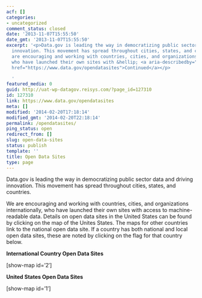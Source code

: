 ```yaml
---
acf: []
categories:
- uncategorized
comment_status: closed
date: '2013-11-07T15:55:50'
date_gmt: '2013-11-07T15:55:50'
excerpt: '<p>Data.gov is leading the way in democratizing public sector data and driving
  innovation. This movement has spread throughout cities, states, and countries. We
  are encouraging and working with countries, cities, and organizations internationally,
  who have launched their own sites with &hellip; <a aria-describedby="post-title-127310"
  href="https://www.data.gov/opendatasites">Continued</a></p>

  '
featured_media: 0
guid: http://uat-wp-datagov.reisys.com/?page_id=127310
id: 127310
link: https://www.data.gov/opendatasites
meta: []
modified: '2014-02-20T17:18:14'
modified_gmt: '2014-02-20T22:18:14'
permalink: /opendatasites/
ping_status: open
redirect_from: []
slug: open-data-sites
status: publish
template: ''
title: Open Data Sites
type: page
---
```

Data.gov is leading the way in democratizing public sector data and driving innovation. This movement has spread throughout cities, states, and countries.


We are encouraging and working with countries, cities, and organizations internationally, who have launched their own sites with access to machine-readable data. Details on open data sites in the United States can be found by clicking on the map of the Unites States. The maps for other countries link to the national open data site. If a country has both national and local open data sites, these are noted by clicking on the flag for that country below.


**International Country Open Data Sites**  

[show-map id=’2′]


**United States Open Data Sites**  

[show-map id=’1′]


